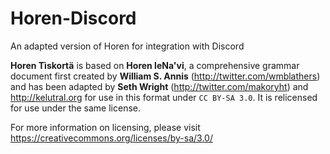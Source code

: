 # Horen-Discord
An adapted version of Horen for integration with Discord

**Horen Tìskortä** is based on **Horen leNa'vi**, a comprehensive grammar document first created by **William S. Annis** (http://twitter.com/wmblathers) and has been adapted by **Seth Wright** (http://twitter.com/makoryht) and http://kelutral.org for use in this format under `CC BY-SA 3.0`. It is relicensed for use under the same license.

For more information on licensing, please visit https://creativecommons.org/licenses/by-sa/3.0/
